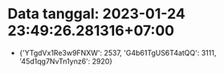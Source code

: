 # Data tanggal: 2023-01-24 23:49:26.281316+07:00

* {'YTgdVx1Re3w9FNXW': 2537, 'G4b61TgUS6T4atQQ': 3111, '45d1qg7NvTn1ynz6': 2920}
